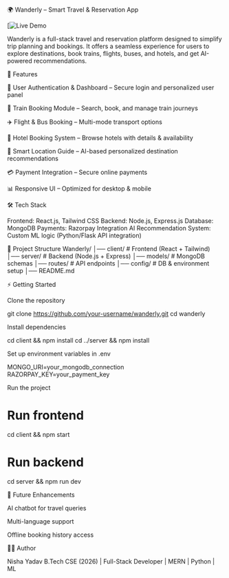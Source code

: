 🌍 Wanderly – Smart Travel & Reservation App

[![Live Demo](https://68b83747b582de00084099a0--wanderly10102003.netlify.app/)


Wanderly is a full-stack travel and reservation platform designed to simplify trip planning and bookings. It offers a seamless experience for users to explore destinations, book trains, flights, buses, and hotels, and get AI-powered recommendations.

🚀 Features

🔑 User Authentication & Dashboard – Secure login and personalized user panel

🚆 Train Booking Module – Search, book, and manage train journeys

✈️ Flight & Bus Booking – Multi-mode transport options

🏨 Hotel Booking System – Browse hotels with details & availability

🤖 Smart Location Guide – AI-based personalized destination recommendations

💳 Payment Integration – Secure online payments

📊 Responsive UI – Optimized for desktop & mobile

🛠️ Tech Stack

Frontend: React.js, Tailwind CSS
Backend: Node.js, Express.js
Database: MongoDB
Payments: Razorpay Integration
AI Recommendation System: Custom ML logic (Python/Flask API integration)

📂 Project Structure
Wanderly/
│── client/         # Frontend (React + Tailwind)
│── server/         # Backend (Node.js + Express)
│── models/         # MongoDB schemas
│── routes/         # API endpoints
│── config/         # DB & environment setup
│── README.md

⚡ Getting Started

Clone the repository

git clone https://github.com/your-username/wanderly.git
cd wanderly


Install dependencies

cd client && npm install
cd ../server && npm install


Set up environment variables in .env

MONGO_URI=your_mongodb_connection
RAZORPAY_KEY=your_payment_key


Run the project

# Run frontend
cd client && npm start

# Run backend
cd server && npm run dev






🎯 Future Enhancements

AI chatbot for travel queries

Multi-language support

Offline booking history access

👩‍💻 Author

Nisha Yadav
B.Tech CSE (2026) | Full-Stack Developer | MERN | Python | ML
